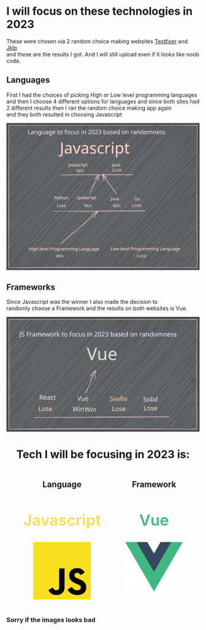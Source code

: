 # I will focus on these technologies in 2023

These were chosen via 2 random choice making websites [Textfixer](https://www.textfixer.com/tools/random-choice.php) and [Jklp](http://jklp.org/html/choose.html) \
and these are the results I got. And I will still upload even if it looks like noob code.

## Languages

First I had the choices of picking High or Low level programming languages \
and then I choose 4 different options for languages and since both sites had \
2 different results then I ran the random choice making app again \
and they both resulted in choosing Javascript

![Languages](./imgs/language-to-focus.svg) 

## Frameworks

Since Javascript was the winner I also made the decision to \
randomly choose a Framework and the results on both websites is Vue.

![Frameworks](./imgs/framework-to-focus.svg)

<center>
    <h1>Tech I will be focusing in 2023 is:</h1>
</center>

<center class="results" style="display: flex; gap: 4rem; justify-content: center;">
    <section>
        <h1>Language</h1>
        <h2 style="color:#f1e05a; font-weight:600; font-size: 40px;">Javascript</h2> 
        <img src="./imgs/javascript.svg" alt="javascript" style="width:150px">
    </section>
    <section>
        <h1>Framework</h1>
        <h2 style="color:#42b883; font-weight:600; font-size: 40px;">Vue</h2> 
        <img src="./imgs/vue.svg" alt="vue" style="width:150px">
    </section>
</center> <br>

### Sorry if the images looks bad